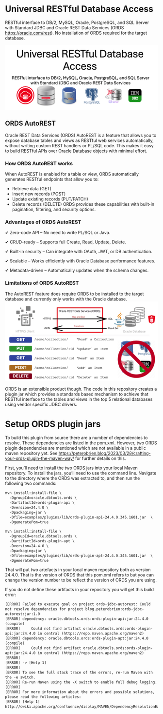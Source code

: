 # Universal RESTful Database Access
RESTful interface to DB/2, MySQL, Oracle, PostgreSQL, and SQL Server with Standard JDBC and Oracle REST Data Services (ORDS https://oracle.com/rest). No installation of ORDS required for the target database.

![ORDS plugin that can use vendor specific JDBC drivers to provide RESTful interface to tables and views](images/ords-autorest-jdbc-plugin.png)

## ORDS AutoREST
Oracle REST Data Services (ORDS) AutoREST is a feature that allows you to expose database tables and views as RESTful web services automatically, without writing custom REST handlers or PL/SQL code. This makes it easy to build RESTful APIs over Oracle Database objects with minimal effort.

### How ORDS AutoREST works
When AutoREST is enabled for a table or view, ORDS automatically generates RESTful endpoints that allow you to:

- Retrieve data (GET)
- Insert new records (POST)
- Update existing records (PUT/PATCH)
- Delete records (DELETE)
ORDS provides these capabilities with built-in pagination, filtering, and security options.

### Advantages of ORDS AutoREST
✔ Zero-code API – No need to write PL/SQL or Java.

✔ CRUD-ready – Supports full Create, Read, Update, Delete.

✔ Built-in security – Can integrate with OAuth, JWT, or DB authentication.

✔ Scalable – Works efficiently with Oracle Database performance features.

✔ Metadata-driven – Automatically updates when the schema changes.

### Limitations of ORDS AutoREST
The AutoREST feature does require ORDS to be installed to the target database and currently only works with the Oracle database. 
![ORDS AutoREST only works with Oracle database and it must be installed in that target database](images/ords-autorest-requires-db-installation.png)

ORDS is an extensible product though. The code in this repository creates a plugin jar which provides a standards based mechanism to achieve that RESTful interface to the tables and views in the top 5 relational databases using vendor specific JDBC drivers.

# Setup ORDS plugin jars
To build this plugin from source there are a number of dependencies to resolve. These dependencies are listed in the pom.xml. However, two ORDS plugin dependencies are mentioned which are not available in a public maven repository yet. See https://peterobrien.blog/2023/03/28/crafting-your-ords-plugin-the-maven-way/ for further details on this.

First, you’ll need to install the two ORDS jars into your local Maven repository. To install the jars, you’ll need to use the command line. Navigate to the directory where the ORDS was extracted to, and then run the following two commands:

```
mvn install:install-file \
  -DgroupId=oracle.dbtools.ords \
  -DartifactId=ords-plugin-api \
  -Dversion=24.4.0 \
  -Dpackaging=jar \
  -Dfile=examples/plugins/lib/ords-plugin-api-24.4.0.345.1601.jar  \
  -DgeneratePom=true  
```

```
mvn install:install-file \
  -DgroupId=oracle.dbtools.ords \
  -DartifactId=ords-plugin-apt \
  -Dversion=24.4.0 \
  -Dpackaging=jar \
  -Dfile=examples/plugins/lib/ords-plugin-apt-24.4.0.345.1601.jar  \
  -DgeneratePom=true
```
That will put two artefacts in your local maven repository both as version 24.4.0. That is the version of ORDS that this pom.xml refers to but you can change the version number to be reflect the version of ORDS you are using.

If you do not define these artifacts in your repository you will get this build error:
```
[ERROR] Failed to execute goal on project ords-jdbc-autorest: Could not resolve dependencies for project blog.peterobrien:ords-jdbc-autorest:jar:1.0
[ERROR] dependency: oracle.dbtools.ords:ords-plugin-api:jar:24.4.0 (compile)
[ERROR] 	Could not find artifact oracle.dbtools.ords:ords-plugin-api:jar:24.4.0 in central (https://repo.maven.apache.org/maven2)
[ERROR] dependency: oracle.dbtools.ords:ords-plugin-apt:jar:24.4.0 (compile)
[ERROR] 	Could not find artifact oracle.dbtools.ords:ords-plugin-apt:jar:24.4.0 in central (https://repo.maven.apache.org/maven2)
[ERROR] 
[ERROR] -> [Help 1]
[ERROR] 
[ERROR] To see the full stack trace of the errors, re-run Maven with the -e switch.
[ERROR] Re-run Maven using the -X switch to enable full debug logging.
[ERROR] 
[ERROR] For more information about the errors and possible solutions, please read the following articles:
[ERROR] [Help 1] http://cwiki.apache.org/confluence/display/MAVEN/DependencyResolutionException
```

